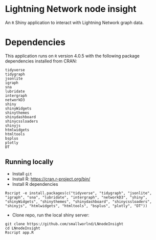 # Lightning Network node insight
An `R` Shiny application to interact with Lightning Network graph data.

# Dependencies
This application runs on `R` version 4.0.5 with the following package dependencies installed from CRAN:

```
tidyverse
tidygraph
jsonlite
igraph
sna
lubridate
intergraph
networkD3
shiny
shinyWidgets
shinythemes
shinydashboard
shinycssloaders
shinyjs
htmlwidgets
htmltools
bsplus
plotly
DT
```

## Running locally

- Install `git`
- Install R: https://cran.r-project.org/bin/
- Install R dependencies
```
Rscript -e install.packages(c("tidyverse", "tidygraph", "jsonlite", "igraph", "sna", "lubridate", "intergraph", "networkD3", "shiny", "shinyWidgets", "shinythemes", "shinydashboard", "shinycssloaders", "shinyjs", "htmlwidgets", "htmltools", "bsplus", "plotly", "DT"))
```
- Clone repo, run the local shiny server:
```
git clone https://github.com/smallworlnd/LNnodeInsight
cd LNnodeInsight
Rscript app.R
```
